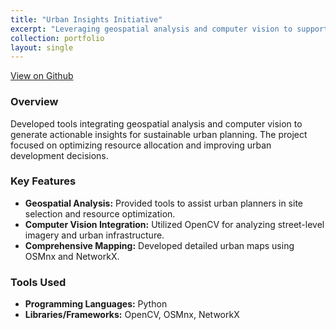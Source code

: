 ```yaml
---
title: "Urban Insights Initiative"
excerpt: "Leveraging geospatial analysis and computer vision to support sustainable urban planning and decision-making."
collection: portfolio
layout: single
---
```

[View on Github](https://github.com/paawandesai/urban_insights_initiative)

### Overview
Developed tools integrating geospatial analysis and computer vision to generate actionable insights for sustainable urban planning. The project focused on optimizing resource allocation and improving urban development decisions.

### Key Features
- **Geospatial Analysis:** Provided tools to assist urban planners in site selection and resource optimization.  
- **Computer Vision Integration:** Utilized OpenCV for analyzing street-level imagery and urban infrastructure.  
- **Comprehensive Mapping:** Developed detailed urban maps using OSMnx and NetworkX.  

### Tools Used
- **Programming Languages:** Python  
- **Libraries/Frameworks:** OpenCV, OSMnx, NetworkX
